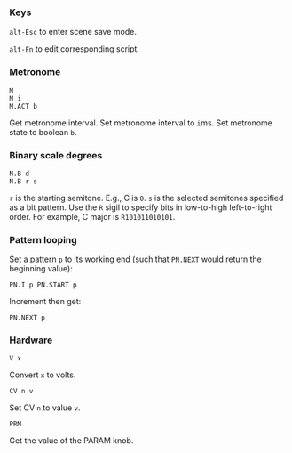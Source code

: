 ### Keys

`alt-Esc` to enter scene save mode.

`alt-Fn` to edit corresponding script.

### Metronome

```
M
M i
M.ACT b
```

Get metronome interval.  Set metronome interval to `i`ms.  Set metronome state to boolean `b`.

### Binary scale degrees

```
N.B d
N.B r s
```

`r` is the starting semitone. E.g., C is `0`.  `s` is the selected semitones specified as a bit pattern.  Use the `R` sigil to specify bits in low-to-high left-to-right order.  For example, C major is `R101011010101`.

### Pattern looping

Set a pattern `p` to its working end (such that `PN.NEXT` would return the beginning value):

```
PN.I p PN.START p
```

Increment then get:

```
PN.NEXT p
```

### Hardware

```
V x
```

Convert `x` to volts.

```
CV n v
```

Set CV `n` to value `v`.

```
PRM
```

Get the value of the PARAM knob.
